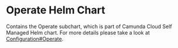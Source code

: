# Operate Helm Chart

Contains the Operate subchart, which is part of Camunda Cloud Self Managed Helm chart. For more details please take a look at [Configuration#Operate](../../README#operate).